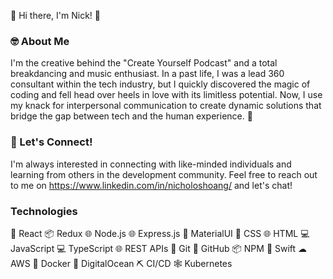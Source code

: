 👋 Hi there, I'm Nick! 👋

### 🤓 About Me

I'm the creative behind the "Create Yourself Podcast" and a total breakdancing and music enthusiast. In a past life, I was a lead 360 consultant within the tech industry, but I quickly discovered the magic of coding and fell head over heels in love with its limitless potential. Now, I use my knack for interpersonal communication to create dynamic solutions that bridge the gap between tech and the human experience. 🤪

### 💬 Let's Connect!

I'm always interested in connecting with like-minded individuals and learning from others in the development community. Feel free to reach out to me on https://www.linkedin.com/in/nicholoshoang/ and let's chat!

### Technologies
🚀 React
📦 Redux
🌐 Node.js
🌐 Express.js
🎨 MaterialUI
🎨 CSS
🌐 HTML
💻 JavaScript
💻 TypeScript
🌐 REST APIs
🐙 Git
🐙 GitHub
📦 NPM
🍎 Swift
☁ AWS
🐳 Docker
🌊 DigitalOcean
⛏ CI/CD
🕸 Kubernetes 
